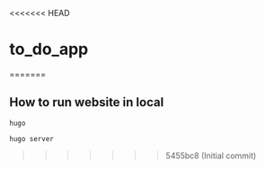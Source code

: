 <<<<<<< HEAD
# to_do_app
=======
## How to run website in local

```
hugo
```

```
hugo server
```
>>>>>>> 5455bc8 (Initial commit)
